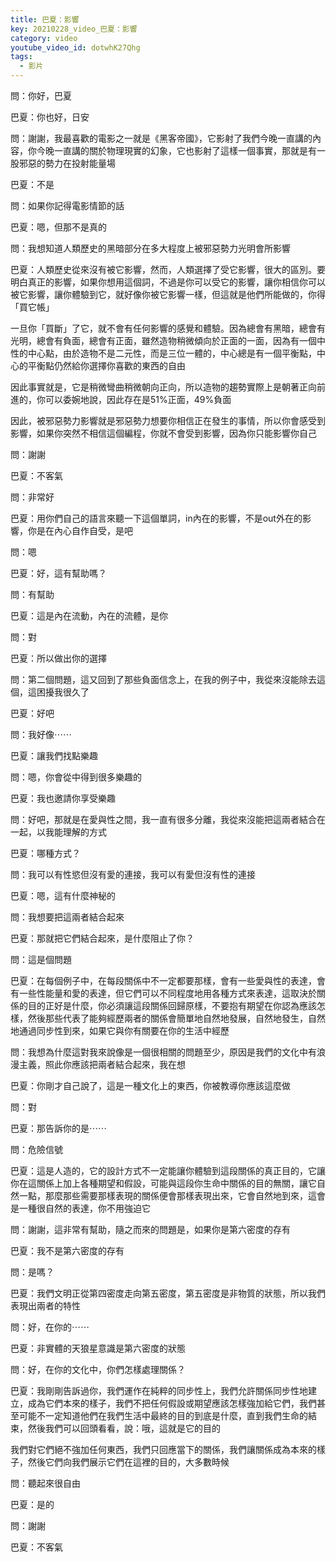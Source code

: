 ```yaml
---
title: 巴夏：影響
key: 20210228_video_巴夏：影響
category: video
youtube_video_id: dotwhK27Qhg
tags:
  - 影片
---
```


問：你好，巴夏

巴夏：你也好，日安

問：謝謝，我最喜歡的電影之一就是《黑客帝國》，它影射了我們今晚一直講的內容，你今晚一直講的關於物理現實的幻象，它也影射了這樣一個事實，那就是有一股邪惡的勢力在投射能量場

巴夏：不是

問：如果你記得電影情節的話

巴夏：嗯，但那不是真的

問：我想知道人類歷史的黑暗部分在多大程度上被邪惡勢力光明會所影響

巴夏：人類歷史從來沒有被它影響，然而，人類選擇了受它影響，很大的區別。要明白真正的影響，如果你想用這個詞，不過是你可以受它的影響，讓你相信你可以被它影響，讓你體驗到它，就好像你被它影響一樣，但這就是他們所能做的，你得「買它帳」

一旦你「買斷」了它，就不會有任何影響的感覺和體驗。因為總會有黑暗，總會有光明，總會有負面，總會有正面，雖然造物稍微傾向於正面的一面，因為有一個中性的中心點，由於造物不是二元性，而是三位一體的，中心總是有一個平衡點，中心的平衡點仍然給你選擇你喜歡的東西的自由

因此事實就是，它是稍微彎曲稍微朝向正向，所以造物的趨勢實際上是朝著正向前進的，你可以委婉地說，因此存在是51%正面，49%負面

因此，被邪惡勢力影響就是邪惡勢力想要你相信正在發生的事情，所以你會感受到影響，如果你突然不相信這個編程，你就不會受到影響，因為你只能影響你自己

問：謝謝

巴夏：不客氣

問：非常好

巴夏：用你們自己的語言來聽一下這個單詞，in內在的影響，不是out外在的影響，你是在內心自作自受，是吧

問：嗯

巴夏：好，這有幫助嗎？

問：有幫助

巴夏：這是內在流動，內在的流體，是你

問：對

巴夏：所以做出你的選擇

問：第二個問題，這又回到了那些負面信念上，在我的例子中，我從來沒能除去這個，這困擾我很久了

巴夏：好吧

問：我好像⋯⋯

巴夏：讓我們找點樂趣

問：嗯，你會從中得到很多樂趣的

巴夏：我也邀請你享受樂趣

問：好吧，那就是在愛與性之間，我一直有很多分離，我從來沒能把這兩者結合在一起，以我能理解的方式

巴夏：哪種方式？

問：我可以有性慾但沒有愛的連接，我可以有愛但沒有性的連接

巴夏：嗯，這有什麼神秘的

問：我想要把這兩者結合起來

巴夏：那就把它們結合起來，是什麼阻止了你？

問：這是個問題

巴夏：在每個例子中，在每段關係中不一定都要那樣，會有一些愛與性的表達，會有一些性能量和愛的表達，但它們可以不同程度地用各種方式來表達，這取決於關係的目的正好是什麼，你必須讓這段關係回歸原樣，不要抱有期望在你認為應該怎樣，然後那些代表了能夠經歷兩者的關係會簡單地自然地發展，自然地發生，自然地通過同步性到來，如果它與你有關要在你的生活中經歷

問：我想為什麼這對我來說像是一個很相關的問題至少，原因是我們的文化中有浪漫主義，照此你應該把兩者結合起來，我在想

巴夏：你剛才自己說了，這是一種文化上的東西，你被教導你應該這麼做

問：對

巴夏：那告訴你的是⋯⋯

問：危險信號

巴夏：這是人造的，它的設計方式不一定能讓你體驗到這段關係的真正目的，它讓你在這關係上加上各種期望和假設，可能與這段你生命中關係的目的無關，讓它自然一點，那麼那些需要那樣表現的關係便會那樣表現出來，它會自然地到來，這會是一種很自然的表達，你不用強迫它

問：謝謝，這非常有幫助，隨之而來的問題是，如果你是第六密度的存有

巴夏：我不是第六密度的存有

問：是嗎？

巴夏：我們文明正從第四密度走向第五密度，第五密度是非物質的狀態，所以我們表現出兩者的特性

問：好，在你的⋯⋯

巴夏：非實體的天狼星意識是第六密度的狀態

問：好，在你的文化中，你們怎樣處理關係？

巴夏：我剛剛告訴過你，我們運作在純粹的同步性上，我們允許關係同步性地建立，成為它們本來的樣子，我們不把任何假設或期望應該怎樣強加給它們，我們甚至可能不一定知道他們在我們生活中最終的目的到底是什麼，直到我們生命的結束，然後我們可以回頭看看，說：哦，這就是它的目的

我們對它們絕不強加任何東西，我們只回應當下的關係，我們讓關係成為本來的樣子，然後它們向我們展示它們在這裡的目的，大多數時候

問：聽起來很自由

巴夏：是的

問：謝謝

巴夏：不客氣
